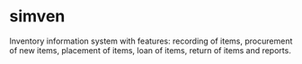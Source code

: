 # simven
Inventory information system with features: recording of items, procurement of new items, placement of items, loan of items, return of items and reports.
